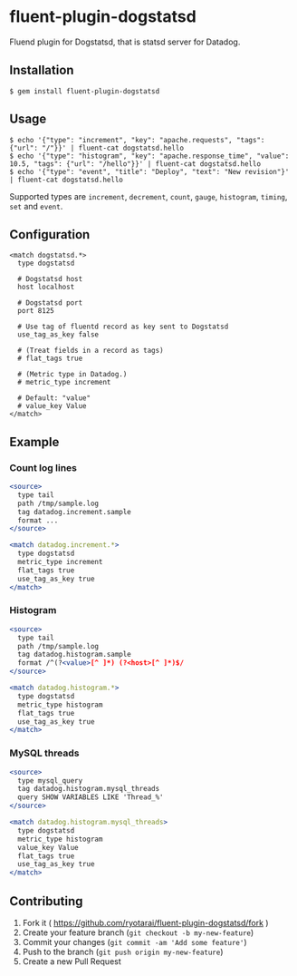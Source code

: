 # fluent-plugin-dogstatsd

Fluend plugin for Dogstatsd, that is statsd server for Datadog.

## Installation

    $ gem install fluent-plugin-dogstatsd

## Usage

```
$ echo '{"type": "increment", "key": "apache.requests", "tags": {"url": "/"}}' | fluent-cat dogstatsd.hello
$ echo '{"type": "histogram", "key": "apache.response_time", "value": 10.5, "tags": {"url": "/hello"}}' | fluent-cat dogstatsd.hello
$ echo '{"type": "event", "title": "Deploy", "text": "New revision"}' | fluent-cat dogstatsd.hello
```

Supported types are `increment`, `decrement`, `count`, `gauge`, `histogram`, `timing`, `set` and `event`.

## Configuration

```
<match dogstatsd.*>
  type dogstatsd

  # Dogstatsd host
  host localhost

  # Dogstatsd port
  port 8125

  # Use tag of fluentd record as key sent to Dogstatsd
  use_tag_as_key false

  # (Treat fields in a record as tags)
  # flat_tags true

  # (Metric type in Datadog.)
  # metric_type increment

  # Default: "value"
  # value_key Value
</match>
```

## Example

### Count log lines

```apache
<source>
  type tail
  path /tmp/sample.log
  tag datadog.increment.sample
  format ...
</source>

<match datadog.increment.*>
  type dogstatsd
  metric_type increment
  flat_tags true
  use_tag_as_key true
</match>
```

### Histogram

```apache
<source>
  type tail
  path /tmp/sample.log
  tag datadog.histogram.sample
  format /^(?<value>[^ ]*) (?<host>[^ ]*)$/
</source>

<match datadog.histogram.*>
  type dogstatsd
  metric_type histogram
  flat_tags true
  use_tag_as_key true
</match>
```

### MySQL threads

```apache
<source>
  type mysql_query
  tag datadog.histogram.mysql_threads
  query SHOW VARIABLES LIKE 'Thread_%'
</source>

<match datadog.histogram.mysql_threads>
  type dogstatsd
  metric_type histogram
  value_key Value
  flat_tags true
  use_tag_as_key true
</match>
```

## Contributing

1. Fork it ( https://github.com/ryotarai/fluent-plugin-dogstatsd/fork )
2. Create your feature branch (`git checkout -b my-new-feature`)
3. Commit your changes (`git commit -am 'Add some feature'`)
4. Push to the branch (`git push origin my-new-feature`)
5. Create a new Pull Request
